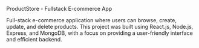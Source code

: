 ProductStore - Fullstack E-commerce App

Full-stack e-commerce application where users can browse, create, update, and delete products. This project was built using React.js, Node.js, Express, and MongoDB, with a focus on providing a user-friendly interface and efficient backend.
